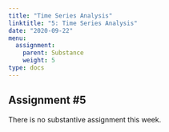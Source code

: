 ```yaml
---
title: "Time Series Analysis"
linktitle: "5: Time Series Analysis"
date: "2020-09-22"
menu:
  assignment:
    parent: Substance
    weight: 5
type: docs
---
```



## Assignment #5

There is no substantive assignment this week. 